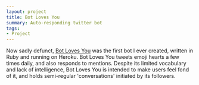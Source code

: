 ```yaml
---
layout: project
title: Bot Loves You
summary: Auto-responding twitter bot
tags:
- Project
---
```


Now sadly defunct, <a href="http://twitter.com/botlovesyou">Bot Loves You</a> was the first bot I ever created, written in Ruby and running on Heroku. Bot Loves You tweets emoji hearts a few times daily, and also responds to mentions. Despite its limited vocabulary and lack of intelligence, Bot Loves You is intended to make users feel fond of it, and holds semi-regular 'conversations' initiated by its followers.